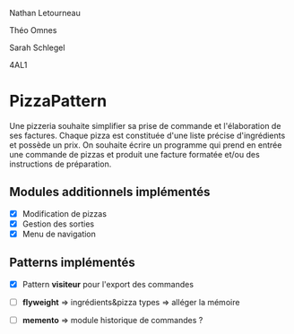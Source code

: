 Nathan Letourneau

Théo Omnes

Sarah Schlegel

4AL1

# PizzaPattern

Une pizzeria souhaite simplifier sa prise de commande et l'élaboration de ses factures. Chaque pizza est constituée d'une liste précise d'ingrédients et possède un prix.
On souhaite écrire un programme qui prend en entrée une commande de pizzas et produit une facture formatée et/ou des instructions de préparation.

## Modules additionnels implémentés
- [x] Modification de pizzas
- [x] Gestion des sorties
- [x] Menu de navigation

## Patterns implémentés
- [x] Pattern **visiteur** pour l'export des commandes
- [ ] **flyweight** => ingrédients&pizza types => alléger la mémoire
- [ ] **memento** => module historique de commandes ?

